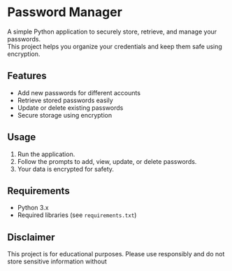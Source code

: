 # Password Manager

A simple Python application to securely store, retrieve, and manage your passwords.  
This project helps you organize your credentials and keep them safe using encryption.

## Features

- Add new passwords for different accounts
- Retrieve stored passwords easily
- Update or delete existing passwords
- Secure storage using encryption

## Usage

1. Run the application.
2. Follow the prompts to add, view, update, or delete passwords.
3. Your data is encrypted for safety.

## Requirements

- Python 3.x
- Required libraries (see `requirements.txt`)

## Disclaimer

This project is for educational purposes. Please use responsibly and do not store sensitive information without
